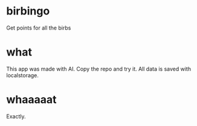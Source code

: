 # birbingo

Get points for all the birbs

# what

This app was made with AI. Copy the repo and try it. All data is saved with localstorage.

# whaaaaat

Exactly.
